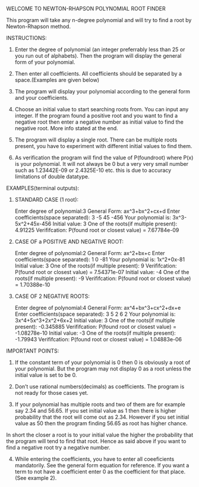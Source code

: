 ﻿WELCOME TO NEWTON-RHAPSON POLYNOMIAL ROOT FINDER

This program will take any n-degree polynomial and will try to find a root by Newton-Rhapson method.


INSTRUCTIONS:

1. Enter the degree of polynomial (an integer preferrably less than 25 or you run out of alphabets). Then the program will display the general form of your polynomial.

2. Then enter all coefficients. All coefficients should be separated by a space.(Examples are given below)

3. The program will display your polynomial according to the general form and your coefficients.

4. Choose an initial value to start searching roots from. You can input any integer. If the program found a positive root and you want to find a negative root then enter a negative number as initial value to find the negative 
root. More info stated at the end.

5. The program will display a single root. There can be multiple roots present, you have to experiment with different initial values to find them.

6. As verification the program will find the value of P(foundroot) where P(x) is your polynomial. It will not always be 0 but a very very small number such as 1.23442E-09 or 2.4325E-10 etc. this is due to accuracy limitations of double datatype.

        
       
EXAMPLES(terminal outputs):

1) STANDARD CASE (1 root):

	Enter degree of polynomial:3
	General Form: ax^3+bx^2+cx+d
	Enter coefficients(space separated): 3 -5 45 -456
	Your polynomial is: 3x^3-5x^2+45x-456
	Initial value: 3
	One of the roots(if multiple present): 4.91225
	Verififcation: P(found root or closest value) = 7.67784e-09

2) CASE OF a POSITIVE AND NEGATIVE ROOT:

	Enter degree of polynomial:2
	General Form: ax^2+bx+c
	Enter coefficients(space separated): 1 0 -81
	Your polynomial is: 1x^2+0x-81
	Initial value: 3
	One of the roots(if multiple present): 9
	Verififcation: P(found root or closest value) = 7.54371e-07
	Initial value: -4
	One of the roots(if multiple present): -9
	Verififcation: P(found root or closest value) = 1.70388e-10

3) CASE OF 2 NEGATIVE ROOTS:

	Enter degree of polynomial:4
	General Form: ax^4+bx^3+cx^2+dx+e
	Enter coefficients(space separated): 3 5 2 6 2
	Your polynomial is: 3x^4+5x^3+2x^2+6x+2
	Initial value: 3
	One of the roots(if multiple present): -0.345885
	Verififcation: P(found root or closest value) = -1.08278e-10
	Initial value: -3
	One of the roots(if multiple present): -1.79943
	Verififcation: P(found root or closest value) = 1.04883e-06


IMPORTANT POINTS:

1. If the constant term of your polynomial is 0 then 0 is obviously a root of your polynomial. But the program may not display 0 as a root unless the initial value is set to be 0.

2. Don’t use rational numbers(decimals) as coefficients. The program is not ready for those cases yet.

3. If your polynomial has multiple roots and two of them are for example say 2.34 and 56.65. If you set initial value as 1 then there is higher probability that the root will come out as 2.34. However if you set initial value as 50 then the program finding 56.65 as root has higher chance.

In short the closer a root is to your initial value the higher the probability that the program will tend to find that root. Hence as said above if you want to find a negative root try a negative number.

4. While entering the coefficients, you have to enter all coeeficients mandatorily. See the general form equation for reference. If you want a term to not have a coefficient enter 0 as the coefficient for that place.(See example 2).

	
	 	







 
